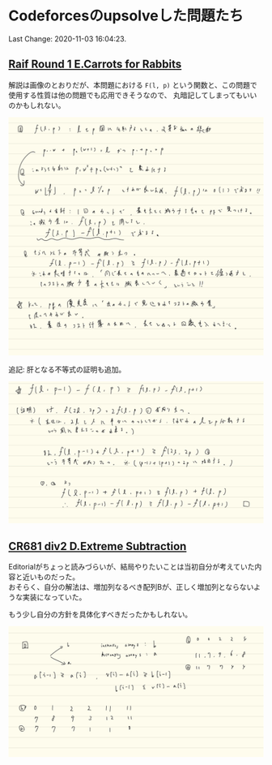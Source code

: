# Codeforcesのupsolveした問題たち

Last Change: 2020-11-03 16:04:23.

## [Raif Round 1 E.Carrots for Rabbits](https://codeforces.com/contest/1428/problem/E)

解説は画像のとおりだが、本問題における `F(l, p)` という関数と、この問題で使用する性質は他の問題でも応用できそうなので、
丸暗記してしまってもいいのかもしれない。

![](./raifround-e.jpg)

追記: 肝となる不等式の証明も追加。

![](./raifround-e-proof.jpg)

## [CR681 div2 D.Extreme Subtraction](https://codeforces.com/contest/1443/problem/D)

Editorialがちょっと読みづらいが、結局やりたいことは当初自分が考えていた内容と近いものだった。  
おそらく、自分の解法は、増加列なるべき配列Bが、正しく増加列とならないような実装になっていた。

もう少し自分の方針を具体化すべきだったかもしれない。

![](./cr681div2D.jpg)

